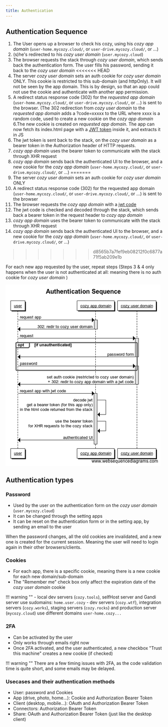 ```yaml
---
title: Authentication
---
```


## Authentication Sequence

1. The User opens up a browser to check his cozy, using his *cozy app domain* (`user-home.mycozy.cloud/`, or `user-drive.mycozy.cloud/`, or ...)
2. (s)he's redirected to his *cozy user domain* (`user.mycozy.cloud`)
3. The browser requests the stack through *cozy user domain*, which sends back the authentication form. The user fills his password, sending it back to the  *cozy user domain*
<<<<<<< HEAD
4. The server *cozy user domain* sets an auth cookie for *cozy user domain* ONLY. This cookie is restricted to this sub-domain (and httpOnly). It will not be seen by the app domain. This is by design, so that an app could not use the cookie and authenticate with another app permission.
5. A redirect status response code (302) for the *requested app domain* (`user-home.mycozy.cloud/`, or `user-drive.mycozy.cloud/`, or ...) is sent to the browser. (The 302 redirection from *cozy user domain* to the *requested app domain* adds a ?code=xxxxx to the URL where xxxx is a random code, used to create a new cookie on the *cozy app domain*
6.The new cookie is created on *requested app domain*. The app can now fetch its index.html page with a [JWT token](https://jwt.io/) inside it, and extracts it in JS
7. The jwt token is sent back to the stack, on the *cozy user domain* as a bearer token in the Authorization header of HTTP requests.
8. *cozy app domain* uses the bearer token to communicate with the stack through XHR request
9. *cozy app domain* sends back the authenticated UI to the browser, and a new cookie for the *cozy app domain* (`user-home.mycozy.cloud/`, or `user-drive.mycozy.cloud/`, or ...)
=======
4. The server *cozy user domain* sets an auth cookie for *cozy user domain* ONLY
5. A redirect status response code (302) for the requested app domain (`user-home.mycozy.cloud/`, or `user-drive.mycozy.cloud/`, or ...) is sent to the browser
5. The browser requests the *cozy app domain* with a [jwt code](https://jwt.io/)
6. The jwt code  is checked and decoded through the stack, which sends back a bearer token in the request header to *cozy app domain*
7. *cozy app domain* uses the bearer token to communicate with the stack through XHR request
8. *cozy app domain* sends back the authenticated UI to the browser, and a new cookie for the *cozy app domain* (`user-home.mycozy.cloud/`, or `user-drive.mycozy.cloud/`, or ...)
>>>>>>> d8565b7a7fef9eb08212f0c6877a71f5ab209e1b

For each new app requested by the user, repeat steps
(Steps 3 & 4 only happens when the user is not authenticated at all: meaning there is no auth cookie for *cozy user domain* )

![Architecture](../img/dev/auth_sequence.png)


## Authentication types

### Password

- Used by the user on the authentication form on the *cozy user domain* (`user.mycozy.cloud`)
- It can be changed through the setting apps
- It can be reset on the authentication form or in the setting app, by sending an email to the user

When the password changes, all the old cookies are invalidated, and a new one is created for the current session. Meaning the user will need to login again in their other browsers/clients.

### Cookies

- For each app, there is a specific cookie, meaning there is a new cookie for each new domain/sub-domain
- The "Remember me" check box only affect the expiration date of the *cozy user domain* cookie

 !!! warning ""
     - local dev servers (`cozy.tools`), selfHost server and Gandi server use sudomains: `home.user.cozy`
     - dev servers (`cozy.wtf`), integration servers (`cozy.works`), staging servers (`cozy.rocks`) and production server (`mycozy.cloud`) use different domains `user-home.cozy...`

### 2FA

- Can be activated by the user
- Only works through emails right now
- Once 2FA activated, and the user authenticated, a new checkbox "Trust this machine" creates a new cookie (if checked)

 !!! warning ""
     There are a few timing issues with 2FA, as the code validation time is quite short, and some emails may be delayed.

### Usecases and their authentication methods

- User: password and Cookies
- App (drive, photo, home...): Cookie and Authorization Bearer Token
- Client (desktop, mobile...): OAuth and Authorization Bearer Token
- Connectors: Authorization Bearer Token
- Share: OAuth and Authorization Bearer Token (just like the desktop client)
